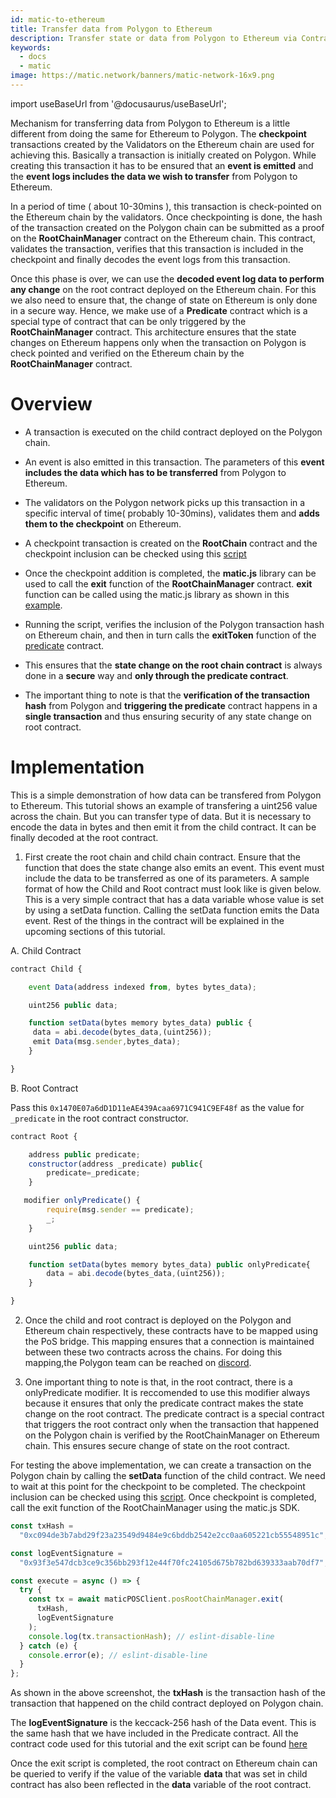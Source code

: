 ```yaml
---
id: matic-to-ethereum
title: Transfer data from Polygon to Ethereum
description: Transfer state or data from Polygon to Ethereum via Contracts
keywords:
  - docs
  - matic
image: https://matic.network/banners/matic-network-16x9.png
---
```


import useBaseUrl from '@docusaurus/useBaseUrl';

Mechanism for transferring data from Polygon to Ethereum is a little different from doing the same for Ethereum to Polygon. The **checkpoint** transactions created by the Validators on the Ethereum chain are used for achieving this. Basically a transaction is initially created on Polygon. While creating this transaction it has to be ensured that an **event is emitted** and the **event logs includes the data we wish to transfer** from Polygon to Ethereum.

In a period of time ( about 10-30mins ), this transaction is check-pointed on the Ethereum chain by the validators. Once checkpointing is done, the hash of the transaction created on the Polygon chain can be submitted as a proof on the **RootChainManager** contract on the Ethereum chain. This contract, validates the transaction, verifies that this transaction is included in the checkpoint and finally decodes the event logs from this transaction.

Once this phase is over, we can use the **decoded event log data to perform any change** on the root contract deployed on the Ethereum chain. For this we also need to ensure that, the change of state on Ethereum is only done in a secure way. Hence, we make use of a **Predicate** contract which is a special type of contract that can be only triggered by the **RootChainManager** contract. This architecture ensures that the state changes on Ethereum happens only when the transaction on Polygon is check pointed and verified on the Ethereum chain by the **RootChainManager** contract.

# Overview

- A transaction is executed on the child contract deployed on the Polygon chain.
- An event is also emitted in this transaction. The parameters of this **event includes the data which has to be transferred** from Polygon to Ethereum.
- The validators on the Polygon network picks up this transaction in a specific interval of time( probably 10-30mins), validates them and **adds them to the checkpoint** on Ethereum.
- A checkpoint transaction is created on the **RootChain** contract and the checkpoint inclusion can be checked using this [script](https://github.com/rahuldamodar94/matic-learn-pos/blob/transfer-matic-ethereum/script/check-checkpoint.js)
- Once the checkpoint addition is completed, the **matic.js** library can be used to call the **exit** function of the **RootChainManager** contract. **exit** function can be called using the matic.js library as shown in this [example](https://github.com/rahuldamodar94/matic-learn-pos/blob/transfer-matic-ethereum/script/exit.js).

- Running the script, verifies the inclusion of the Polygon transaction hash on Ethereum chain, and then in turn calls the **exitToken** function of the [predicate](https://github.com/rahuldamodar94/matic-learn-pos/blob/transfer-matic-ethereum/contracts/CustomPredicate.sol) contract.
- This ensures that the **state change on the root chain contract** is always done in a **secure** way and **only through the predicate contract**.
- The important thing to note is that the **verification of the transaction hash** from Polygon and **triggering the predicate** contract happens in a **single transaction** and thus ensuring security of any state change on root contract.

# Implementation

This is a simple demonstration of how data can be transfered from Polygon to Ethereum. This tutorial shows an example of transfering a uint256 value across the chain. But you can transfer type of data. But it is necessary to encode the data in bytes and then emit it from the child contract. It can be finally decoded at the root contract.

1.  First create the root chain and child chain contract. Ensure that the function that does the state change also emits an event. This event must include the data to be transferred as one of its parameters. A sample format of how the Child and Root contract must look like is given below. This is a very simple contract that has a data variable whose value is set by using a setData function. Calling the setData function emits the Data event. Rest of the things in the contract will be explained in the upcoming sections of this tutorial.

A. Child Contract

```javascript
contract Child {

    event Data(address indexed from, bytes bytes_data);

    uint256 public data;

    function setData(bytes memory bytes_data) public {
     data = abi.decode(bytes_data,(uint256));
     emit Data(msg.sender,bytes_data);
    }

}
```

B. Root Contract

Pass this `0x1470E07a6dD1D11eAE439Acaa6971C941C9EF48f` as the value for `_predicate` in the root contract constructor.

```javascript
contract Root {

    address public predicate;
    constructor(address _predicate) public{
        predicate=_predicate;
    }

   modifier onlyPredicate() {
        require(msg.sender == predicate);
        _;
    }

    uint256 public data;

    function setData(bytes memory bytes_data) public onlyPredicate{
        data = abi.decode(bytes_data,(uint256));
    }

}
```

2.  Once the child and root contract is deployed on the Polygon and Ethereum chain respectively, these contracts have to be mapped using the PoS bridge. This mapping ensures that a connection is maintained between these two contracts across the chains. For doing this mapping,the Polygon team can be reached on [discord](https://discord.gg/ThJq53).

3.  One important thing to note is that, in the root contract, there is a onlyPredicate modifier. It is reccomended to use this modifier always because it ensures that only the predicate contract makes the state change on the root contract. The predicate contract is a special contract that triggers the root contract only when the transaction that happened on the Polygon chain is verified by the RootChainManager on Ethereum chain. This ensures secure change of state on the root contract.

For testing the above implementation, we can create a transaction on the Polygon chain by calling the **setData** function of the child contract. We need to wait at this point for the checkpoint to be completed. The checkpoint inclusion can be checked using this [script](https://github.com/rahuldamodar94/matic-learn-pos/blob/transfer-matic-ethereum/script/check-checkpoint.js). Once checkpoint is completed, call the exit function of the RootChainManager using the matic.js SDK.

```jsx
const txHash =
  "0xc094de3b7abd29f23a23549d9484e9c6bddb2542e2cc0aa605221cb55548951c";

const logEventSignature =
  "0x93f3e547dcb3ce9c356bb293f12e44f70fc24105d675b782bd639333aab70df7";

const execute = async () => {
  try {
    const tx = await maticPOSClient.posRootChainManager.exit(
      txHash,
      logEventSignature
    );
    console.log(tx.transactionHash); // eslint-disable-line
  } catch (e) {
    console.error(e); // eslint-disable-line
  }
};
```

As shown in the above screenshot, the **txHash** is the transaction hash of the transaction that happened on the child contract deployed on Polygon chain.

The **logEventSignature** is the keccack-256 hash of the Data event. This is the same hash that we have included in the Predicate contract. All the contract code used for this tutorial and the exit script can be found [here](https://github.com/rahuldamodar94/matic-learn-pos/tree/transfer-matic-ethereum)

Once the exit script is completed, the root contract on Ethereum chain can be queried to verify if the value of the variable **data** that was set in child contract has also been reflected in the **data** variable of the root contract.

